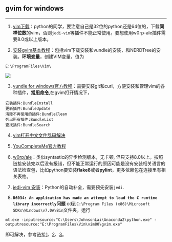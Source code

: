 ## gvim for windows
---

1. [vim下载](http://www.vim.org/download.php#pc)：python的同学，要注意自己是32位的python还是64位的，下载**同样位数**的vim，否则``jedi-vim``等插件不能正常使用。要想使用w0rp-ale插件需要8.0或以上版本。

2. [安装gvim基本教程](http://www.huangdc.com/421)：包括vim下载安装和vundle的安装，和NERDTree的安装。**环境变量**，创建VIM变量，值为
```
E:\ProgramFiles\Vim\
```

![](http://www.jhonsonlai.com/media/markdownx/img/5c2dd2bd-e2ed-40a1-bfe9-305ef131eb44.PNG)

3. [vundle for windows官方教程](https://github.com/VundleVim/Vundle.vim/wiki/Vundle-for-Windows)：需要安装git和curl，方便安装和管理vim的各种插件，**[常用命令](https://github.com/VundleVim/Vundle.vim)**,在gvim打开情况下，
```
安装插件:BundleInstall
更新插件:BundleUpdate
清除不再使用的插件:BundleClean
列出所有插件:BundleList
查找插件:BundleSearch
```
4. [vim打开中文文件乱码解决](http://lxs647.iteye.com/blog/1994010)

5. [YouCompleteMe官方教程](https://github.com/Valloric/YouCompleteMe#windows)

6. [w0rp/ale](https://github.com/w0rp/ale)：类似syntastic的异步检测版本，无卡顿, 但只支持8.0以上。按照链接安装完以后没有报错，但不能正常运行的原因可能是没有安装相关语言的语法检查包，比如python要安装**flake8**或者**pylint**，更多依赖包在连接里有相关表格。

7. [jedi-vim 安装](https://github.com/davidhalter/jedi-vim)：Python的自动补全，需要预先安装``jedi``.

8.  **``R6034: An application has made an attempt to load the C runtime library incorrectly``问题**
cd到``C:\Program Files (x86)\Microsoft SDKs\Windows\v7.0A\Bin``文件夹，运行
```
mt.exe -inputresource:"C:\Users\JohnsonLai\Anaconda2\python.exe" -outputresource:"E:\ProgramFiles\Vim\vim80\gvim.exe"
```
即可解决，参考链接[1](http://stackoverflow.com/questions/9764341/runtime-error-with-vim-omnicompletion)、[2](https://social.msdn.microsoft.com/Forums/windowsdesktop/en-US/89419579-0097-45b3-b983-b8c24d0ff538/where-do-i-get-mtexe?forum=windowssecurity)、[3](https://github.com/ivanov/vim-ipython/issues/20)。